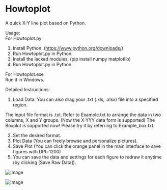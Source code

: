 # Howtoplot
A quick X-Y line plot based on Python.

Usage:<br>
For Howtoplot.py
1. Install Python. (https://www.python.org/downloads/)
2. Run Howtoplot.py in Python.
3. Install the lacked modules. (pip install numpy matplotlib)
4. Run Howtoplot.py in Python.

For Howtoplot.exe<br>
Run it in Windows.

Detailed Instructions:
1. Load Data. You can also drag your .txt (.xls, .xlsx) file into a specified region.

  The input file format is .txt. Refer to Example.txt to arrange the data in two columns, X and Y groups.
  (Now the X-YYY data form is supported)
  The Boxplot is supported now! Please try it by referring to Example_box.txt.

2. Set the desired format.
3. Plot Data (You can freely browse and personalize pictures).
4. Save Plot (You can click the orange panel in the main interface to save figures with DPI=1200)
5. You can save the data and settings for each figure to redraw it anytime (by clicking [Save Raw Data]).

![image](https://github.com/user-attachments/assets/ea85d38e-bbc0-4762-a9d3-a09a53e21ca1)

![image](https://github.com/user-attachments/assets/570fe808-ef0f-4856-bd73-2272dab9b8bb)



